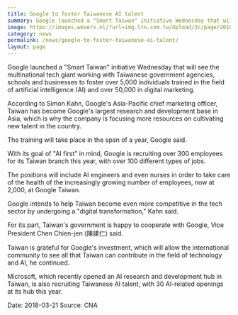 ```yaml
---
title: Google to foster Taiwanese AI talent
summary: Google launched a "Smart Taiwan" initiative Wednesday that will see the multinational tech giant working with Taiwanese government agencies
image: https://images.weserv.nl/?url=img.ltn.com.tw/Upload/3c/page/2018/03/21/180321-33254-1.jpg
category: news
permalink: /news/google-to-foster-taiwanese-ai-talent/
layout: page
---
```

Google launched a "Smart Taiwan" initiative Wednesday that will see the multinational tech giant working with Taiwanese government agencies, schools and businesses to foster over 5,000 individuals trained in the field of artificial intelligence (AI) and over 50,000 in digital marketing.

According to Simon Kahn, Google's Asia-Pacific chief marketing officer, Taiwan has become Google's largest research and development base in Asia, which is why the company is focusing more resources on cultivating new talent in the country.

The training will take place in the span of a year, Google said.

With its goal of "AI first" in mind, Google is recruiting over 300 employees for its Taiwan branch this year, with over 100 different types of jobs.

The positions will include AI engineers and even nurses in order to take care of the health of the increasingly growing number of employees, now at 2,000, at Google Taiwan.

Google intends to help Taiwan become even more competitive in the tech sector by undergoing a "digital transformation," Kahn said.

For its part, Taiwan's government is happy to cooperate with Google, Vice President Chen Chien-jen (陳建仁) said.

Taiwan is grateful for Google's investment, which will allow the international community to see all that Taiwan can contribute in the field of technology and AI, he continued.

Microsoft, which recently opened an AI research and development hub in Taiwan, is also recruiting Taiwanese AI talent, with 30 AI-related openings at its hub this year. 

Date: 2018-03-21
Source: CNA
